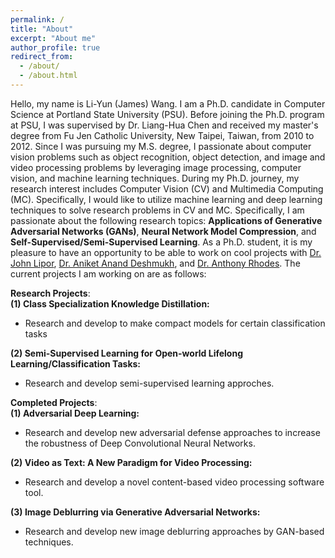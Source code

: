 ```yaml
---
permalink: /
title: "About"
excerpt: "About me"
author_profile: true
redirect_from: 
  - /about/
  - /about.html
---
```


Hello, my name is Li-Yun (James) Wang. I am a Ph.D. candidate in Computer Science at Portland State University (PSU). Before joining the Ph.D. program at PSU, I was supervised by Dr. Liang-Hua Chen and received my master's degree from Fu Jen Catholic University, New Taipei, Taiwan, from 2010 to 2012. Since I was pursuing my M.S. degree, I passionate about computer vision problems such as object recognition, object detection, and image and video processing problems by leveraging image processing, computer vision, and machine learning techniques. During my Ph.D. journey, my research interest includes Computer Vision (CV) and Multimedia Computing (MC). Specifically, I would like to utilize machine learning and deep learning techniques to solve research problems in CV and MC. Specifically, I am passionate about the following research topics: **Applications of Generative Adversarial Networks (GANs)**, **Neural Network Model Compression**, and **Self-Supervised/Semi-Supervised Learning**. As a Ph.D. student, it is my pleasure to have an opportunity to be able to work on cool projects with [Dr. John Lipor](http://web.cecs.pdx.edu/~lipor/), [Dr. Aniket Anand Deshmukh](https://aniketde.github.io/), and [Dr. Anthony Rhodes](http://web.pdx.edu/~arhodes/). The current projects I am working on are as follows: <br/>

**Research Projects**: <br/>
**(1) Class Specialization Knowledge Distillation:**
- Research and develop to make compact models for certain classification tasks

**(2) Semi-Supervised Learning for Open-world Lifelong Learning/Classification Tasks:**
- Research and develop semi-supervised learning approches.

**Completed Projects**: <br/>
**(1) Adversarial Deep Learning:**
- Research and develop new adversarial defense approaches to increase the robustness of Deep Convolutional Neural Networks.

**(2) Video as Text: A New Paradigm for Video Processing:**
- Research and develop a novel content-based video processing software tool.

**(3) Image Deblurring via Generative Adversarial Networks:**
- Research and develop new image deblurring approaches by GAN-based techniques.
